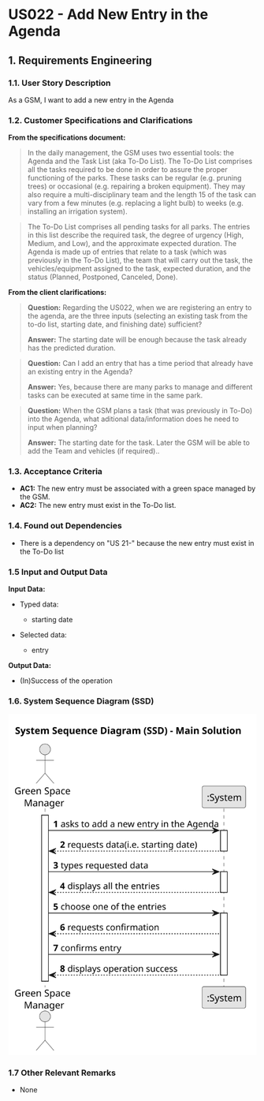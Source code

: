  # US022 - Add New Entry in the Agenda


## 1. Requirements Engineering

### 1.1. User Story Description

As a GSM, I want to add a new entry in the Agenda

### 1.2. Customer Specifications and Clarifications 

**From the specifications document:**

>  In the daily management, the GSM uses two essential tools: the Agenda and the Task List (aka To-Do List). The To-Do List comprises all the tasks required to be done in order to assure the proper functioning of the parks. These tasks can be regular (e.g. pruning trees) or occasional (e.g. repairing a broken equipment). They may also require a multi-disciplinary team and the length 15 of the task can vary from a few minutes (e.g. replacing a light bulb) to weeks (e.g. installing an irrigation system).

> The To-Do List comprises all pending tasks for all parks. The entries in this list describe the required task, the degree of urgency (High, Medium, and Low), and the approximate expected duration. The Agenda is made up of entries that relate to a task (which was previously in the To-Do List), the team that will carry out the task, the vehicles/equipment assigned to the task, expected duration, and the status (Planned, Postponed, Canceled, Done).


**From the client clarifications:**

> **Question:** Regarding the US022, when we are registering an entry to the agenda, are the three inputs (selecting an existing task from the to-do list, starting date, and finishing date) sufficient?
>
> **Answer:**
The starting date will be enough because the task already has the predicted duration.

> **Question:** Can I add an entry that has a time period that already have an existing entry in the Agenda?
>
> **Answer:** Yes, because there are many parks to manage and different tasks can be executed at same time in the same park.


> **Question:** When the GSM plans a task (that was previously in To-Do) into the Agenda, what aditional data/information does he need to input when planning?
>
> **Answer:** The starting date for the task. Later the GSM will be able to add the Team and vehicles (if required)..

### 1.3. Acceptance Criteria

* **AC1:** The new entry must be associated with a green space managed by the GSM.
* **AC2:** The new entry must exist in the To-Do list.

### 1.4. Found out Dependencies

* There is a dependency on "US 21-" because the new entry must exist in the To-Do list

### 1.5 Input and Output Data

**Input Data:**

* Typed data:
   *  starting date

* Selected data:
   * entry
 

**Output Data:**

* (In)Success of the operation



### 1.6. System Sequence Diagram (SSD)

![System Sequence Diagram](svg/us022-system-sequence-diagram-main-solution.svg)

### 1.7 Other Relevant Remarks

* None